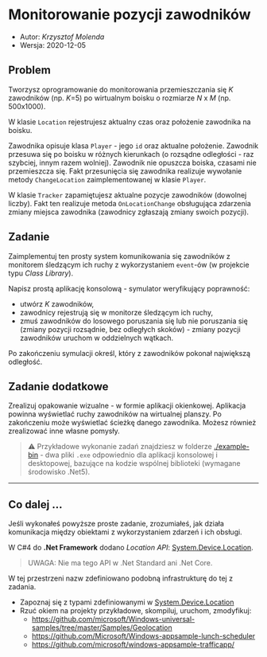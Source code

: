 # Monitorowanie pozycji zawodników

* Autor: _Krzysztof Molenda_
* Wersja: 2020-12-05

## Problem

Tworzysz oprogramowanie do monitorowania przemieszczania się _K_ zawodników (np. _K_=5) po wirtualnym boisku o rozmiarze _N_ x _M_ (np. 500x1000).

W klasie `Location` rejestrujesz aktualny czas oraz położenie zawodnika na boisku.

Zawodnika opisuje klasa `Player` - jego `id` oraz aktualne położenie. Zawodnik przesuwa się po boisku w różnych kierunkach (o rozsądne odległości - raz szybciej, innym razem wolniej). Zawodnik nie opuszcza boiska, czasami nie przemieszcza się. Fakt przesunięcia się zawodnika realizuje wywołanie metody `ChangeLocation` zaimplementowanej w klasie `Player`.

W klasie `Tracker` zapamiętujesz aktualne pozycje zawodników (dowolnej liczby). Fakt ten realizuje metoda `OnLocationChange` obsługująca zdarzenia zmiany miejsca zawodnika (zawodnicy zgłaszają zmiany swoich pozycji).

## Zadanie

Zaimplementuj ten prosty system komunikowania się zawodników z monitorem śledzącym ich ruchy z wykorzystaniem `event`-ów (w projekcie typu _Class Library_).

Napisz prostą aplikację konsolową - symulator weryfikujący poprawność:

* utwórz _K_ zawodników,
* zawodnicy rejestrują się w monitorze śledzącym ich ruchy,
* zmuś zawodników do losowego poruszania się lub nie poruszania się (zmiany pozycji rozsądnie, bez odległych skoków) - zmiany pozycji zawodników uruchom w oddzielnych wątkach.

Po zakończeniu symulacji określ, który z zawodników pokonał największą odległość.

## Zadanie dodatkowe

Zrealizuj opakowanie wizualne - w formie aplikacji okienkowej. Aplikacja powinna wyświetlać ruchy zawodników na wirtualnej planszy. Po zakończeniu może wyświetlać ścieżkę danego zawodnika. Możesz również zrealizować inne własne pomysły.

> ⚠️ Przykładowe wykonanie zadań znajdziesz w folderze [./example-bin](./example-bin) - dwa pliki `.exe` odpowiednio dla aplikacji konsolowej i desktopowej, bazujące na kodzie wspólnej biblioteki (wymagane środowisko .Net5).

---

## Co dalej ...

Jeśli wykonałeś powyższe proste zadanie, zrozumiałeś, jak działa komunikacja między obiektami z wykorzystaniem zdarzeń i ich obsługi.

W C#4 do **.Net Framework** dodano _Location API_: [System.Device.Location](https://docs.microsoft.com/pl-pl/dotnet/api/system.device.location?view=netframework-4.8).

> UWAGA: Nie ma tego API w .Net Standard ani .Net Core.

W tej przestrzeni nazw zdefiniowano podobną infrastrukturę do tej z zadania.

* Zapoznaj się z typami zdefiniowanymi w [System.Device.Location](https://docs.microsoft.com/pl-pl/dotnet/api/system.device.location?view=netframework-4.8)
* Rzuć okiem na projekty przykładowe, skompiluj, uruchom, zmodyfikuj:
  * <https://github.com/microsoft/Windows-universal-samples/tree/master/Samples/Geolocation>
  * <https://github.com/Microsoft/Windows-appsample-lunch-scheduler>
  * <https://github.com/microsoft/windows-appsample-trafficapp/>
